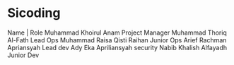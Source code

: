 # Sicoding

Name                      |         Role
Muhammad Khoirul Anam           Project Manager 
Muhammad Thoriq Al-Fath         Lead Ops 
Muhammad Raisa Qisti Raihan     Junior Ops
Arief Rachman Apriansyah        Lead dev
Ady Eka Apriliansyah            security
Nabib Khalish Alfayadh          Junior Dev
